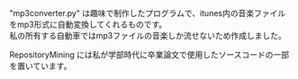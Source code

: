 "mp3converter.py" は趣味で制作したプログラムで、itunes内の音楽ファイルをmp3形式に自動変換してくれるものです。  
私の所有する自動車ではmp3ファイルの音楽しか流せないため作成しました。

RepositoryMining には私が学部時代に卒業論文で使用したソースコードの一部を置いています。